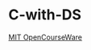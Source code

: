 # C-with-DS


[MIT OpenCourseWare](https://www.youtube.com/playlist?list=PLUl4u3cNGP61Oq3tWYp6V_F-5jb5L2iHb)
